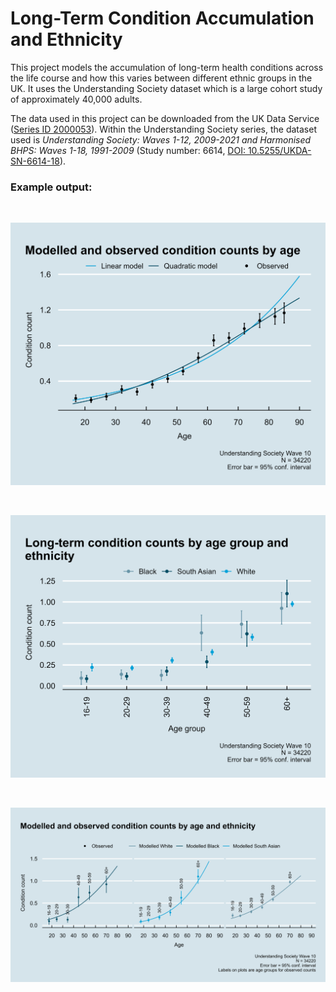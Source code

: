 # Long-Term Condition Accumulation and Ethnicity

This project models the accumulation of long-term health conditions across the life course and how this varies between different ethnic groups in the UK. It uses the Understanding Society dataset which is a large cohort study of approximately 40,000 adults.

The data used in this project can be downloaded from the UK Data Service ([Series ID 2000053](https://beta.ukdataservice.ac.uk/datacatalogue/series/series?id=2000053)). Within the Understanding Society series, the dataset used is _Understanding Society: Waves 1-12, 2009-2021 and Harmonised BHPS: Waves 1-18, 1991-2009_ (Study number: 6614, [DOI: 10.5255/UKDA-SN-6614-18](https://doi.org/10.5255/UKDA-SN-6614-18)).

### Example output:

&nbsp;
&nbsp;

<p align="center">
  <img width="600" src="./Analysis/Plots/Modelled and observed counts by age.png">
</p>

&nbsp;
&nbsp;

<p align="center">
  <img width="600" src="./Analysis/Plots/Condition counts by age group and ethnicity.png">
</p>

&nbsp;
&nbsp;

<p align="center">
  <img width="800" src="./Analysis/Plots/Modelled and observed counts by age and ethnicity.png">
</p>

